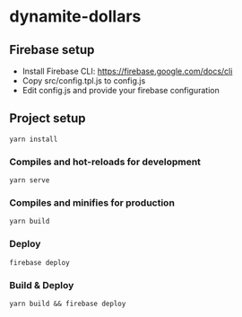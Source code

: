 # dynamite-dollars

## Firebase setup
* Install Firebase CLI: https://firebase.google.com/docs/cli
* Copy src/config.tpl.js to config.js
* Edit config.js and provide your firebase configuration

## Project setup
```
yarn install
```

### Compiles and hot-reloads for development
```
yarn serve
```

### Compiles and minifies for production
```
yarn build
```

### Deploy
```
firebase deploy
```

### Build & Deploy
```
yarn build && firebase deploy
```

